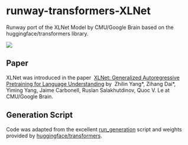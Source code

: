 # runway-transformers-XLNet
Runway port of the XLNet Model by CMU/Google Brain based on the huggingface/transformers library.

<a href="https://open-app.runwayml.com/?model=sree_harsha/XLNet" target="_blank"><img src="https://open-app.runwayml.com/gh-badge.svg" /></a>


## Paper
XLNet was introduced in the paper ​ [XLNet: Generalized Autoregressive Pretraining for Language Understanding](https://arxiv.org/abs/1907.02544) by ​ Zhilin Yang*, Zihang Dai*, Yiming Yang, Jaime Carbonell, Ruslan Salakhutdinov, Quoc V. Le at CMU/Google Brain.


## Generation Script
Code was adapted from the excellent [run_generation](https://github.com/huggingface/transformers/blob/master/examples/run_generation.py) script and weights provided by  [huggingface/transformers](https://github.com/huggingface/transformers). 
